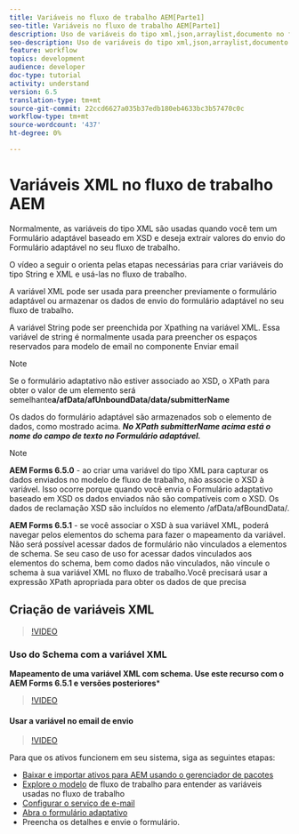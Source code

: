 ```yaml
---
title: Variáveis no fluxo de trabalho AEM[Parte1]
seo-title: Variáveis no fluxo de trabalho AEM[Parte1]
description: Uso de variáveis do tipo xml,json,arraylist,documento no fluxo de trabalho aem
seo-description: Uso de variáveis do tipo xml,json,arraylist,documento no fluxo de trabalho aem
feature: workflow
topics: development
audience: developer
doc-type: tutorial
activity: understand
version: 6.5
translation-type: tm+mt
source-git-commit: 22ccd6627a035b37edb180eb4633bc3b57470c0c
workflow-type: tm+mt
source-wordcount: '437'
ht-degree: 0%

---
```



# Variáveis XML no fluxo de trabalho AEM

Normalmente, as variáveis do tipo XML são usadas quando você tem um Formulário adaptável baseado em XSD e deseja extrair valores do envio do Formulário adaptável no seu fluxo de trabalho.

O vídeo a seguir o orienta pelas etapas necessárias para criar variáveis do tipo String e XML e usá-las no fluxo de trabalho.

A variável XML pode ser usada para preencher previamente o formulário adaptável ou armazenar os dados de envio do formulário adaptável no seu fluxo de trabalho.

A variável String pode ser preenchida por Xpathing na variável XML. Essa variável de string é normalmente usada para preencher os espaços reservados para modelo de email no componente Enviar email

>[!NOTE]
Se o formulário adaptativo não estiver associado ao XSD, o XPath para obter o valor de um elemento será semelhante**a/afData/afUnboundData/data/submitterName**

Os dados do formulário adaptável são armazenados sob o elemento de dados, como mostrado acima. **_No XPath submitterName acima está o nome do campo de texto no Formulário adaptável._**

>[!NOTE]
**AEM Forms 6.5.0** - ao criar uma variável do tipo XML para capturar os dados enviados no modelo de fluxo de trabalho, não associe o XSD à variável. Isso ocorre porque quando você envia o Formulário adaptativo baseado em XSD os dados enviados não são compatíveis com o XSD. Os dados de reclamação XSD são incluídos no elemento /afData/afBoundData/.

**AEM Forms 6.5.1** - se você associar o XSD à sua variável XML, poderá navegar pelos elementos do schema para fazer o mapeamento da variável. Não será possível acessar dados de formulário não vinculados a elementos de schema. Se seu caso de uso for acessar dados vinculados aos elementos do schema, bem como dados não vinculados, não vincule o schema à sua variável XML no fluxo de trabalho.Você precisará usar a expressão XPath apropriada para obter os dados de que precisa

## Criação de variáveis XML

>[!VIDEO](https://video.tv.adobe.com/v/26440?quality=12?autoplay=1)

### Uso do Schema com a variável XML

**Mapeamento de uma variável XML com schema. Use este recurso com o AEM Forms 6.5.1 e versões posteriores***
>[!VIDEO](https://video.tv.adobe.com/v/28098?quality=9&learn=on)

#### Usar a variável no email de envio

>[!VIDEO](https://video.tv.adobe.com/v/26441?quality=12&learn=on)

Para que os ativos funcionem em seu sistema, siga as seguintes etapas:

* [Baixar e importar ativos para AEM usando o gerenciador de pacotes](assets/xmlandstringvariable.zip)
* [Explore o modelo](http://localhost:4502/editor.html/conf/global/settings/workflow/models/vacationrequest.html) de fluxo de trabalho para entender as variáveis usadas no fluxo de trabalho
* [Configurar o serviço de e-mail](https://helpx.adobe.com/experience-manager/6-5/sites/administering/using/notification.html#ConfiguringtheMailService)
* [Abra o formulário adaptativo](http://localhost:4502/content/dam/formsanddocuments/applicationfortimeoff/jcr:content?wcmmode=disabled)
* Preencha os detalhes e envie o formulário.

